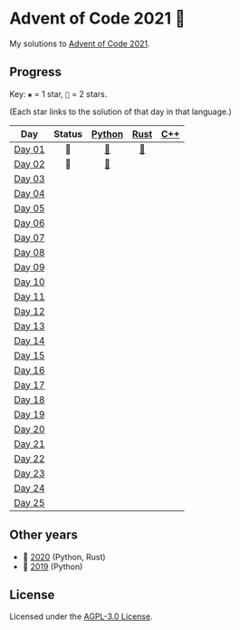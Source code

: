 # Advent of Code 2021 🎄

My solutions to [Advent of Code 2021](https://adventofcode.com/2021).

## Progress

Key: `✱` = 1 star, `🌟` = 2 stars.

(Each star links to the solution of that day in that language.)

| Day           | Status | [Python](python) | [Rust](rust) | [C++](cpp) |
| ------------- |:------:|:----------------:|:------------:|:----------:|
| [Day 01][d01] | 🌟 | [🌟][py01] | [🌟][rs01] |  |
| [Day 02][d02] | 🌟 | [🌟][py02] |  |  |
| [Day 03][d03] |  |  |  |  |
| [Day 04][d04] |  |  |  |  |
| [Day 05][d05] |  |  |  |  |
| [Day 06][d06] |  |  |  |  |
| [Day 07][d07] |  |  |  |  |
| [Day 08][d08] |  |  |  |  |
| [Day 09][d09] |  |  |  |  |
| [Day 10][d10] |  |  |  |  |
| [Day 11][d11] |  |  |  |  |
| [Day 12][d12] |  |  |  |  |
| [Day 13][d13] |  |  |  |  |
| [Day 14][d14] |  |  |  |  |
| [Day 15][d15] |  |  |  |  |
| [Day 16][d16] |  |  |  |  |
| [Day 17][d17] |  |  |  |  |
| [Day 18][d18] |  |  |  |  |
| [Day 19][d19] |  |  |  |  |
| [Day 20][d20] |  |  |  |  |
| [Day 21][d21] |  |  |  |  |
| [Day 22][d22] |  |  |  |  |
| [Day 23][d23] |  |  |  |  |
| [Day 24][d24] |  |  |  |  |
| [Day 25][d25] |  |  |  |  |

## Other years

- 🎄 [2020](https://github.com/jonatcln/advent-of-code-2020) (Python, Rust)
- 🎄 [2019](https://github.com/jonatcln/advent-of-code-2019) (Python)

## License

Licensed under the [AGPL-3.0 License](LICENSE).


[d01]: https://adventofcode.com/2021/day/1
[d02]: https://adventofcode.com/2021/day/2
[d03]: https://adventofcode.com/2021/day/3
[d04]: https://adventofcode.com/2021/day/4
[d05]: https://adventofcode.com/2021/day/5
[d06]: https://adventofcode.com/2021/day/6
[d07]: https://adventofcode.com/2021/day/7
[d08]: https://adventofcode.com/2021/day/8
[d09]: https://adventofcode.com/2021/day/9
[d10]: https://adventofcode.com/2021/day/10
[d11]: https://adventofcode.com/2021/day/11
[d12]: https://adventofcode.com/2021/day/12
[d13]: https://adventofcode.com/2021/day/13
[d14]: https://adventofcode.com/2021/day/14
[d15]: https://adventofcode.com/2021/day/15
[d16]: https://adventofcode.com/2021/day/16
[d17]: https://adventofcode.com/2021/day/17
[d18]: https://adventofcode.com/2021/day/18
[d19]: https://adventofcode.com/2021/day/19
[d20]: https://adventofcode.com/2021/day/20
[d21]: https://adventofcode.com/2021/day/21
[d22]: https://adventofcode.com/2021/day/22
[d23]: https://adventofcode.com/2021/day/23
[d24]: https://adventofcode.com/2021/day/24
[d25]: https://adventofcode.com/2021/day/25

[py01]: python/aoc/day01
[py02]: python/aoc/day02

[rs01]: rust/src/day01
